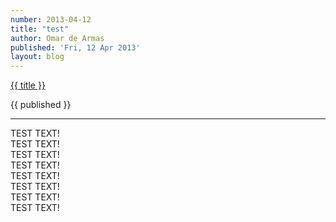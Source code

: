 ```yaml
---
number: 2013-04-12
title: "test"
author: Omar de Armas
published: 'Fri, 12 Apr 2013'
layout: blog
---
```


<a href="../posts/{{ number }}.html" class='postTitleLink'><p class='postTitle'>{{ title }}</p></a>
<p class='postPublished'>{{ published }}</p>
<hr>

TEST TEXT!  
TEST TEXT!  
TEST TEXT!  
TEST TEXT!  
TEST TEXT!  
TEST TEXT!  
TEST TEXT!  
TEST TEXT!